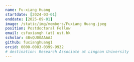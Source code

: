 ```yaml
---
name: Fu-xiang Huang
startdate: [2024-03-01]
enddate: [2025-09-01]
image: /static/img/members/Fuxiang Huang.jpeg
position: Postdoctoral Fellow
email: csfuxiangh (at) ust.hk
scholar: 4BvQU00AAAAJ
github: fuxianghuang1
orcid: 0000-0003-0399-9932
# destination: Research Associate at Lingnan University
---
```

